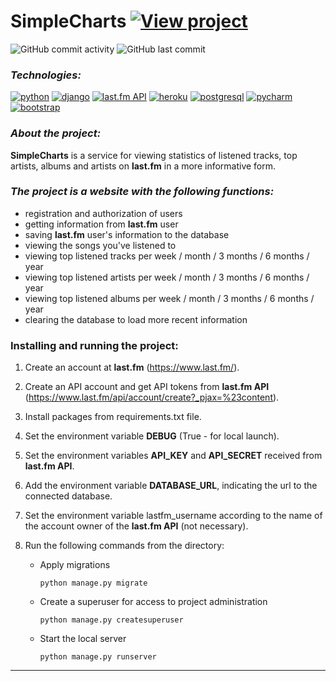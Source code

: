 # SimpleCharts [![View project](https://img.shields.io/badge/view-project-brightgreen)](https://simplechartsgrads.herokuapp.com/)

![GitHub commit activity](https://img.shields.io/github/commit-activity/y/Trivium0911/SimpleCharts?color=brightgreen&style=plastic)
![GitHub last commit](https://img.shields.io/github/last-commit/Trivium0911/SimpleCharts?style=plastic)


### _Technologies:_
[![python](https://img.shields.io/badge/Python-FFD43B?style=for-the-badge&logo=python&logoColor=darkgreen)](https://www.python.org/)
[![django](https://img.shields.io/badge/Django-092E20?style=for-the-badge&logo=django&logoColor=green)](https://docs.djangoproject.com/en/3.2/)
[![last.fm API](https://img.shields.io/badge/last.fm_API-100000?style=for-the-badge&logo=last.fm&logoColor=EA0303&labelColor=121111&color=151515)](https://www.last.fm/api/)
[![heroku](https://img.shields.io/badge/Heroku-430098?style=for-the-badge&logo=heroku&logoColor=white)](https://devcenter.heroku.com/categories/reference)
[![postgresql](https://img.shields.io/badge/PostgreSQL-316192?style=for-the-badge&logo=postgresql&logoColor=white)](https://www.postgresql.org/)
[![pycharm](https://img.shields.io/badge/pycharm-143?style=for-the-badge&logo=pycharm&logoColor=black&color=black&labelColor=green)](https://www.jetbrains.com/ru-ru/pycharm/)
[![bootstrap](https://img.shields.io/badge/Bootstrap-563D7C?style=for-the-badge&logo=bootstrap&logoColor=white)](https://getbootstrap.com/)

### _About the project:_

__SimpleCharts__ is a service for viewing statistics of listened tracks, top artists, albums and artists on __last.fm__ in a more informative form.

### _The project is a website with the following functions:_

* registration and authorization of users
* getting information from __last.fm__ user
* saving __last.fm__ user's information to the database
* viewing the songs you've listened to
* viewing top listened tracks per week / month / 3 months / 6 months / year
* viewing top listened artists per week / month / 3 months / 6 months / year
* viewing top listened albums per week / month / 3 months / 6 months / year
* clearing the database to load more recent information


### Installing and running the project:
1. Create an account at __last.fm__ (https://www.last.fm/).
2. Create an API account and get API tokens from __last.fm API__ (https://www.last.fm/api/account/create?_pjax=%23content).
3. Install packages from requirements.txt file.
4. Set the environment variable __DEBUG__ (True - for local launch).
5. Set the environment variables __API_KEY__ and __API_SECRET__ received from __last.fm API__.
6. Add the environment variable __DATABASE_URL__, indicating the url to the connected database.
7. Set the environment variable lastfm_username according to the name of the account owner of the __last.fm API__ (not necessary).
4. Run the following commands from the directory:

    - Apply migrations
        ```
        python manage.py migrate
        ```
    - Create a superuser for access to project administration
        ```
        python manage.py createsuperuser
        ```
    - Start the local server
        ```
        python manage.py runserver
        ```
---	
